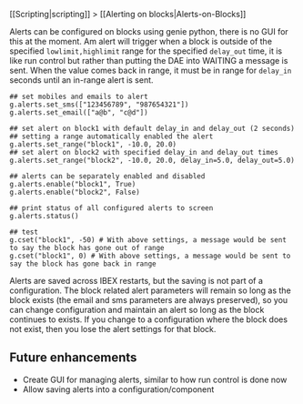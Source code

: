 [[Scripting|scripting]] > [[Alerting on blocks|Alerts-on-Blocks]]

Alerts can be configured on blocks using genie python, there is no GUI for this at the moment. Am alert will trigger when a block is outside of the specified `lowlimit,highlimit` range for the specified `delay_out` time, it is like run control but rather than putting the DAE into WAITING a message is sent. When the value comes back in range, it must be in range for `delay_in` seconds until an in-range alert is sent. 
```
## set mobiles and emails to alert
g.alerts.set_sms(["123456789", "987654321"])
g.alerts.set_email(["a@b", "c@d"])

## set alert on block1 with default delay_in and delay_out (2 seconds)
## setting a range automatically enabled the alert
g.alerts.set_range("block1", -10.0, 20.0)
## set alert on block2 with specified delay_in and delay_out times
g.alerts.set_range("block2", -10.0, 20.0, delay_in=5.0, delay_out=5.0)

## alerts can be separately enabled and disabled
g.alerts.enable("block1", True)
g.alerts.enable("block2", False)

## print status of all configured alerts to screen
g.alerts.status()

## test
g.cset("block1", -50) # With above settings, a message would be sent to say the block has gone out of range
g.cset("block1", 0) # With above settings, a message would be sent to say the block has gone back in range
```
Alerts are saved across IBEX restarts, but the saving is not part of a configuration. The block related alert parameters will remain so long as the block exists (the email and sms parameters are always preserved), so you can change configuration and maintain an alert so long as the block continues to exists. If you change to a configuration where the block does not exist, then you lose the alert settings for that block.

## Future enhancements
* Create GUI for managing alerts, similar to how run control is done now
* Allow saving alerts into a configuration/component
    